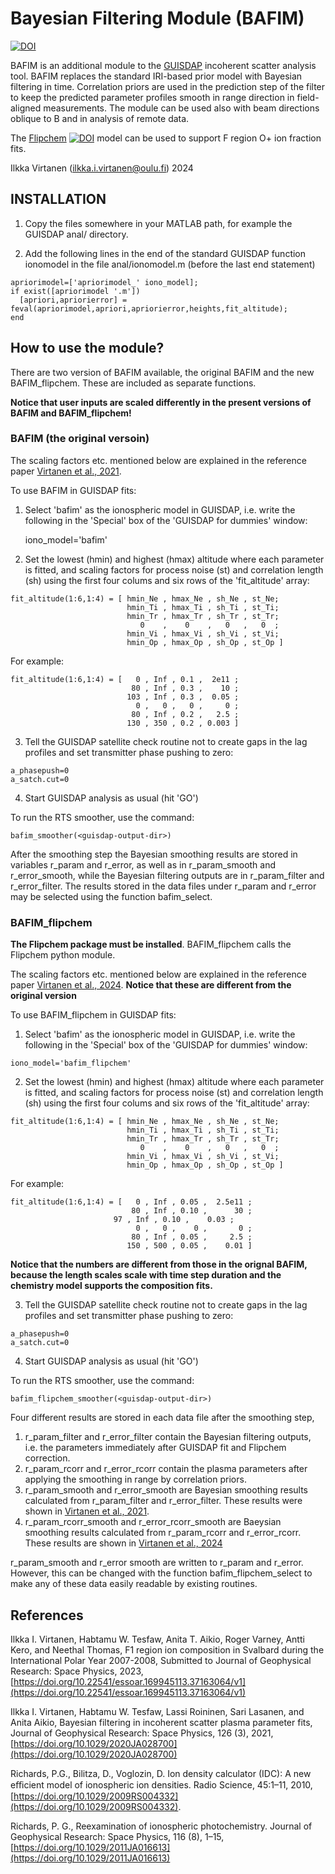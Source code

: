 # Bayesian Filtering Module (BAFIM)

[![DOI](https://zenodo.org/badge/DOI/10.5281/zenodo.4033903.svg)](https://doi.org/10.5281/zenodo.4033903)

BAFIM is an additional module to the [GUISDAP](https://www.eiscat.se/scientist/user-documentation/guisdap-9-0/) incoherent scatter analysis tool. BAFIM replaces the standard IRI-based prior model with Bayesian filtering in time. Correlation priors are used in the prediction step of the filter to keep the predicted parameter profiles smooth in range direction in field-aligned measurements. The module can be used also with beam directions oblique to B and in analysis of remote data.

The [Flipchem](https://github.com/amisr/flipchem) [![DOI](https://zenodo.org/badge/DOI/10.5281/10.5281/zenodo.3688853.svg)](https://doi.org/10.5281/zenodo.3688853) model can be used to support F region O+ ion fraction fits. 




Ilkka Virtanen (ilkka.i.virtanen@oulu.fi) 2024


## INSTALLATION

1. Copy the files somewhere in your MATLAB path, for example the GUISDAP anal/ directory.

2. Add the following lines in the end of the standard GUISDAP function ionomodel in the file anal/ionomodel.m (before the last end statement)

```
apriorimodel=['apriorimodel_' iono_model];
if exist([apriorimodel '.m'])
  [apriori,apriorierror] = feval(apriorimodel,apriori,apriorierror,heights,fit_altitude);
end
```


## How to use the module?

There are two version of BAFIM available, the original BAFIM and the new BAFIM_flipchem. These are included as separate functions. 


**Notice that user inputs are scaled differently in the present versions of BAFIM and BAFIM_flipchem!**


### BAFIM (the original versoin)

The scaling factors etc. mentioned below are explained in the reference paper [Virtanen et al., 2021](https://doi.org/10.1029/2020JA028700). 

To use BAFIM in GUISDAP fits:

1. Select 'bafim' as the ionospheric model in GUISDAP, i.e. write the following in the 'Special' box of the 'GUISDAP for dummies' window:

    iono_model='bafim'

2. Set the lowest (hmin) and highest (hmax) altitude where each parameter is fitted, and scaling factors for process noise (st) and correlation length (sh) using the first four colums and six rows of the 'fit_altitude' array:

```
fit_altitude(1:6,1:4) = [ hmin_Ne , hmax_Ne , sh_Ne , st_Ne;  
                          hmin_Ti , hmax_Ti , sh_Ti , st_Ti;  
                          hmin_Tr , hmax_Tr , sh_Tr , st_Tr;  
                             0    ,    0    ,   0   ,   0  ;  
                          hmin_Vi , hmax_Vi , sh_Vi , st_Vi;  
                          hmin_Op , hmax_Op , sh_Op , st_Op ]  
```

For example:
```
fit_altitude(1:6,1:4) = [   0 , Inf , 0.1 ,  2e11 ;  
                           80 , Inf , 0.3 ,    10 ;  
                          103 , Inf , 0.3 ,  0.05 ;  
                            0 ,   0 ,   0 ,     0 ;  
                           80 , Inf , 0.2 ,   2.5 ;  
                          130 , 350 , 0.2 , 0.003 ]  
```

3. Tell the GUISDAP satellite check routine not to create gaps in the lag profiles and set transmitter phase pushing to zero:

```
a_phasepush=0  
a_satch.cut=0
```

4. Start GUISDAP analysis as usual (hit 'GO')




To run the RTS smoother, use the command:

```
bafim_smoother(<guisdap-output-dir>)
```

After the smoothing step the Bayesian smoothing results are stored in variables r_param and r_error, as well as in r_param_smooth and r_error_smooth, while the Bayesian filtering outputs are in r_param_filter and r_error_filter. The results stored in the data files under r_param and r_error may be selected using the function bafim_select. 




### BAFIM_flipchem

**The Flipchem package must be installed**. BAFIM_flipchem calls the Flipchem python module. 

The scaling factors etc. mentioned below are explained in the reference paper [Virtanen et al., 2024](https://doi.org/10.22541/essoar.169945113.37163064/v1). **Notice that these are different from the original version** 

To use BAFIM_flipchem in GUISDAP fits:

1. Select 'bafim' as the ionospheric model in GUISDAP, i.e. write the following in the 'Special' box of the 'GUISDAP for dummies' window:

```
iono_model='bafim_flipchem'
```

2. Set the lowest (hmin) and highest (hmax) altitude where each parameter is fitted, and scaling factors for process noise (st) and correlation length (sh) using the first four colums and six rows of the 'fit_altitude' array:

```
fit_altitude(1:6,1:4) = [ hmin_Ne , hmax_Ne , sh_Ne , st_Ne;  
                          hmin_Ti , hmax_Ti , sh_Ti , st_Ti;  
                          hmin_Tr , hmax_Tr , sh_Tr , st_Tr;  
                             0    ,    0    ,   0   ,   0  ;  
                          hmin_Vi , hmax_Vi , sh_Vi , st_Vi;  
                          hmin_Op , hmax_Op , sh_Op , st_Op ]  
```

For example:

```
fit_altitude(1:6,1:4) = [   0 , Inf , 0.05 ,  2.5e11 ;  
                           80 , Inf , 0.10 ,      30 ;  
                   	   97 , Inf , 0.10 ,    0.03 ;  
                            0 ,   0 ,    0 ,       0 ;  
                      	   80 , Inf , 0.05 ,     2.5 ;  
                          150 , 500 , 0.05 ,    0.01 ]  
```

**Notice that the numbers are different from those in the orignal BAFIM, because the length scales scale with time step duration and the chemistry model supports the composition fits.**

3. Tell the GUISDAP satellite check routine not to create gaps in the lag profiles and set transmitter phase pushing to zero:

```
a_phasepush=0
a_satch.cut=0
```

4. Start GUISDAP analysis as usual (hit 'GO')



To run the RTS smoother, use the command:

```
bafim_flipchem_smoother(<guisdap-output-dir>)
```

Four different results are stored in each data file after the smoothing step,

1. r_param_filter and r_error_filter contain the Bayesian filtering outputs, i.e. the parameters immediately after GUISDAP fit and Flipchem correction. 
2. r_param_rcorr and r_error_rcorr contain the plasma parameters after applying the smoothing in range by correlation priors. 
3. r_param_smooth and r_error_smooth are Bayesian smoothing results calculated from r_param_filter and r_error_filter. These results were shown in [Virtanen et al., 2021](https://doi.org/10.1029/2020JA028700). 
4. r_param_rcorr_smooth and r_error_rcorr_smooth are Baeysian smoothing results calculated from r_param_rcorr and r_error_rcorr. These results are shown in [Virtanen et al., 2024](https://doi.org/10.22541/essoar.169945113.37163064/v1)

r_param_smooth and r_error smooth are written to r_param and r_error. However, this can be changed with the function bafim_flipchem_select to make any of these data easily readable by existing routines. 

## References

Ilkka I. Virtanen, Habtamu W. Tesfaw, Anita T. Aikio, Roger Varney, Antti Kero, and Neethal Thomas, F1 region ion composition in Svalbard during the International Polar Year 2007-2008, Submitted to Journal of Geophysical Research: Space Physics, 2023, [https://doi.org/10.22541/essoar.169945113.37163064/v1](https://doi.org/10.22541/essoar.169945113.37163064/v1)

Ilkka I. Virtanen, Habtamu W. Tesfaw, Lassi Roininen, Sari Lasanen, and Anita Aikio, Bayesian filtering in incoherent scatter plasma parameter fits, Journal of Geophysical Research: Space Physics, 126 (3), 2021, [https://doi.org/10.1029/2020JA028700](https://doi.org/10.1029/2020JA028700)

Richards, P.G., Bilitza, D., Voglozin, D. Ion density calculator (IDC): A new eﬃcient model of ionospheric ion densities. Radio Science, 45:1–11, 2010, [https://doi.org/10.1029/2009RS004332](https://doi.org/10.1029/2009RS004332).

Richards, P. G., Reexamination of ionospheric photochemistry. Journal of Geophysical Research: Space Physics, 116 (8), 1–15, [https://doi.org/10.1029/2011JA016613](https://doi.org/10.1029/2011JA016613)